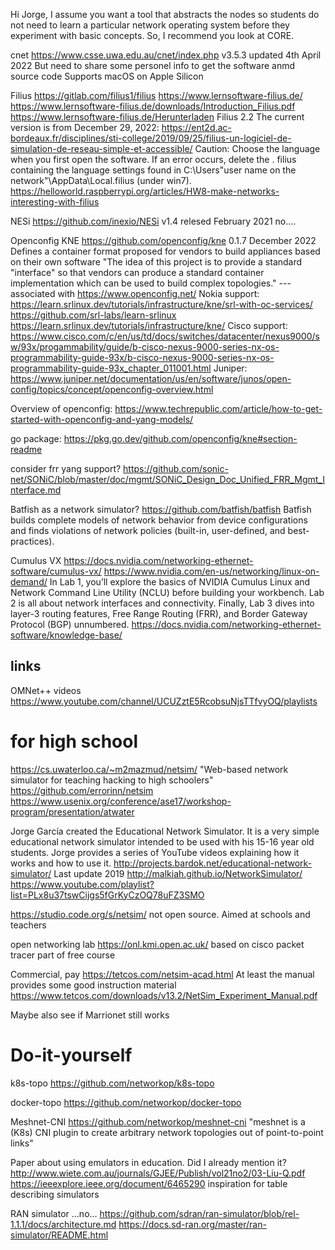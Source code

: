 Hi Jorge, I assume you want a tool that abstracts the nodes so students do not need to learn a particular network operating system before they experiment with basic concepts. So, I recommend you look at CORE. 



cnet
https://www.csse.uwa.edu.au/cnet/index.php
v3.5.3 updated 4th April 2022
But need to share some personel info to get the software anmd source code
Supports macOS on Apple Silicon


Filius
https://gitlab.com/filius1/filius
https://www.lernsoftware-filius.de/
https://www.lernsoftware-filius.de/downloads/Introduction_Filius.pdf
https://www.lernsoftware-filius.de/Herunterladen
Filius 2.2 The current version is from December 29, 2022:
https://ent2d.ac-bordeaux.fr/disciplines/sti-college/2019/09/25/filius-un-logiciel-de-simulation-de-reseau-simple-et-accessible/
Caution: Choose the language when you first open the software. If an error occurs, delete the . filius containing the language settings found in C:\Users\"user name on the network"\AppData\Local\.filius (under win7).
https://helloworld.raspberrypi.org/articles/HW8-make-networks-interesting-with-filius


NESi
https://github.com/inexio/NESi
v1.4 relesed February 2021
no....


Openconfig KNE
https://github.com/openconfig/kne
0.1.7 December 2022
Defines a container format proposed for vendors to build appliances based on their own software
"The idea of this project is to provide a standard "interface" so that vendors can produce a standard container implementation which can be used to build complex topologies."
--- associated with https://www.openconfig.net/
Nokia support:  https://learn.srlinux.dev/tutorials/infrastructure/kne/srl-with-oc-services/
                https://github.com/srl-labs/learn-srlinux
                https://learn.srlinux.dev/tutorials/infrastructure/kne/
Cisco support:  https://www.cisco.com/c/en/us/td/docs/switches/datacenter/nexus9000/sw/93x/progammability/guide/b-cisco-nexus-9000-series-nx-os-programmability-guide-93x/b-cisco-nexus-9000-series-nx-os-programmability-guide-93x_chapter_011001.html
Juniper:  https://www.juniper.net/documentation/us/en/software/junos/open-config/topics/concept/openconfig-overview.html

Overview of openconfig: https://www.techrepublic.com/article/how-to-get-started-with-openconfig-and-yang-models/

go package: https://pkg.go.dev/github.com/openconfig/kne#section-readme

consider frr yang support?
https://github.com/sonic-net/SONiC/blob/master/doc/mgmt/SONiC_Design_Doc_Unified_FRR_Mgmt_Interface.md



Batfish as a network simulator?
https://github.com/batfish/batfish
Batfish builds complete models of network behavior from device configurations and finds violations of network policies (built-in, user-defined, and best-practices).

Cumulus VX
https://docs.nvidia.com/networking-ethernet-software/cumulus-vx/
https://www.nvidia.com/en-us/networking/linux-on-demand/
    In Lab 1, you’ll explore the basics of NVIDIA Cumulus Linux and Network Command Line Utility (NCLU) before building your workbench. Lab 2 is all about network interfaces and connectivity. Finally, Lab 3 dives into layer-3 routing features, Free Range Routing (FRR), and Border Gateway Protocol (BGP) unnumbered.
https://docs.nvidia.com/networking-ethernet-software/knowledge-base/




links
------
OMNet++ videos
https://www.youtube.com/channel/UCUZztE5RcobsuNjsTTfvyOQ/playlists


for high school
=======
https://cs.uwaterloo.ca/~m2mazmud/netsim/
"Web-based network simulator for teaching hacking to high schoolers"
https://github.com/errorinn/netsim
https://www.usenix.org/conference/ase17/workshop-program/presentation/atwater


Jorge García created the Educational Network Simulator. It is a very simple educational network simulator intended to be used with his 15-16 year old students. Jorge provides a series of YouTube videos explaining how it works and how to use it.
http://projects.bardok.net/educational-network-simulator/
Last update 2019
http://malkiah.github.io/NetworkSimulator/
https://www.youtube.com/playlist?list=PLx8u37tswCijgs5fGrKyCzOQ78uFZ3SMO

https://studio.code.org/s/netsim/
not open source. Aimed at schools and teachers

open networking lab
https://onl.kmi.open.ac.uk/
based on cisco packet tracer
part of free course

Commercial, pay
https://tetcos.com/netsim-acad.html
At least the manual provides some good instruction material
https://www.tetcos.com/downloads/v13.2/NetSim_Experiment_Manual.pdf

Maybe also see if Marrionet still works



Do-it-yourself
==============

k8s-topo
https://github.com/networkop/k8s-topo

docker-topo
https://github.com/networkop/docker-topo

Meshnet-CNI
https://github.com/networkop/meshnet-cni
"meshnet is a (K8s) CNI plugin to create arbitrary network topologies out of point-to-point links"





Paper about using emulators in education. Did I already mention it?
http://www.wiete.com.au/journals/GJEE/Publish/vol21no2/03-Liu-Q.pdf
https://ieeexplore.ieee.org/document/6465290
inspiration for table describing simulators



RAN simulator  ...no...
https://github.com/sdran/ran-simulator/blob/rel-1.1.1/docs/architecture.md
https://docs.sd-ran.org/master/ran-simulator/README.html



